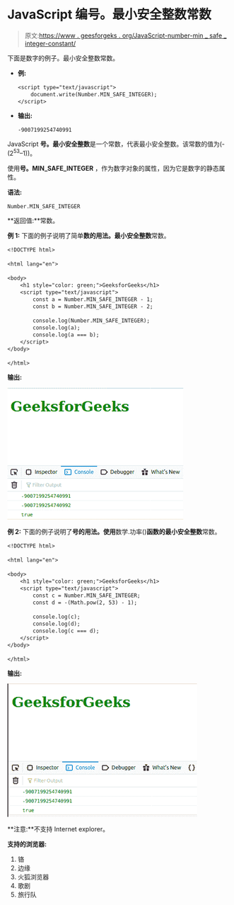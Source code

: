 # JavaScript 编号。最小安全整数常数

> 原文:[https://www . geesforgeks . org/JavaScript-number-min _ safe _ integer-constant/](https://www.geeksforgeeks.org/javascript-number-min_safe_integer-constant/)

下面是数字的例子。最小安全整数常数。

*   **例:**

    ```
    <script type="text/javascript">
        document.write(Number.MIN_SAFE_INTEGER); 
    </script> 
    ```

*   **输出:**

    ```
    -9007199254740991
    ```

JavaScript **号。最小安全整数**是一个常数，代表最小安全整数。该常数的值为(-(2<sup>53</sup>–1))。

使用**号。MIN_SAFE_INTEGER** ，作为数字对象的属性，因为它是数字的静态属性。

**语法:**

```
Number.MIN_SAFE_INTEGER
```

**返回值:**常数。

**例 1:** 下面的例子说明了简单**数的用法。最小安全整数**常数。

```
<!DOCTYPE html>

<html lang="en">

<body>
    <h1 style="color: green;">GeeksforGeeks</h1>
    <script type="text/javascript">
        const a = Number.MIN_SAFE_INTEGER - 1;
        const b = Number.MIN_SAFE_INTEGER - 2;

        console.log(Number.MIN_SAFE_INTEGER);
        console.log(a);
        console.log(a === b);
    </script>
</body>

</html>
```

**输出:**

![](img/cae1e0066dc92310b5464dec65a17205.png)

**例 2:** 下面的例子说明了**号的用法。使用**数学.功率()**函数的最小安全整数**常数。

```
<!DOCTYPE html>

<html lang="en">

<body>
    <h1 style="color: green;">GeeksforGeeks</h1>
    <script type="text/javascript">
        const c = Number.MIN_SAFE_INTEGER;
        const d = -(Math.pow(2, 53) - 1);

        console.log(c);
        console.log(d);
        console.log(c === d);
    </script>
</body>

</html>
```

**输出:**

![](img/f4b5d167cbe2ae2ebd423f954c062da2.png)

**注意:**不支持 Internet explorer。

**支持的浏览器:**

1.  铬
2.  边缘
3.  火狐浏览器
4.  歌剧
5.  旅行队